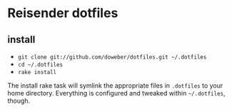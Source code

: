 Reisender dotfiles
========

## install

- `git clone git://github.com/doweber/dotfiles.git ~/.dotfiles`
- `cd ~/.dotfiles`
- `rake install`

The install rake task will symlink the appropriate files in `.dotfiles` to your
home directory. Everything is configured and tweaked within `~/.dotfiles`,
though.
